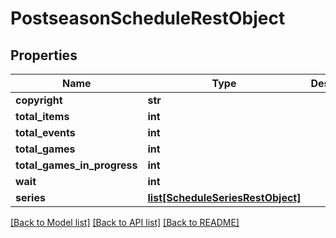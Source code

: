 # PostseasonScheduleRestObject

## Properties
Name | Type | Description | Notes
------------ | ------------- | ------------- | -------------
**copyright** | **str** |  | [optional] 
**total_items** | **int** |  | [optional] 
**total_events** | **int** |  | [optional] 
**total_games** | **int** |  | [optional] 
**total_games_in_progress** | **int** |  | [optional] 
**wait** | **int** |  | [optional] 
**series** | [**list[ScheduleSeriesRestObject]**](ScheduleSeriesRestObject.md) |  | [optional] 

[[Back to Model list]](../README.md#documentation-for-models) [[Back to API list]](../README.md#documentation-for-api-endpoints) [[Back to README]](../README.md)

